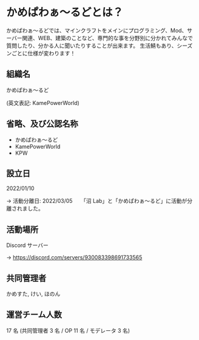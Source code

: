 # かめぱわぁ～るどとは？

かめぱわぁ～るどでは、マインクラフトをメインにプログラミング、Mod、サーバー関連、WEB、建築のことなど、専門的な事を分野別に分かれてみんなで質問したり、分かる人に聞いたりすることが出来ます。
生活鯖もあり、シーズンごとに仕様が変わります！

## 組織名

かめぱわぁ～るど

(英文表記: KamePowerWorld)

## 省略、及び公認名称

- かめぱわぁ～るど
- KamePowerWorld
- KPW

## 設立日

2022/01/10

→ 活動分離日: 2022/03/05 　 「沼 Lab」と「かめぱわぁ～るど」に活動が分離されました。

## 活動場所

Discord サーバー

→ <https://discord.com/servers/930083398691733565>

## 共同管理者

かめすた, けい, ほのん

## 運営チーム人数

17 名 (共同管理者 3 名 / OP 11 名 / モデレータ 3 名)
